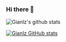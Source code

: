 ### Hi there 👋

![Gianlz's github stats](https://github-readme-stats.vercel.app/api?username=Gianlz)

[![Gianlz GitHub stats](https://github-readme-stats.vercel.app/api?username=Gianlz)](https://github.com/anuraghazra/github-readme-stats)
